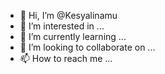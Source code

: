 - 👋 Hi, I’m @Kesyalinamu
- 👀 I’m interested in ...
- 🌱 I’m currently learning ...
- 💞️ I’m looking to collaborate on ...
- 📫 How to reach me ...

<!---
Kesyalinamu/Kesyalinamu is a ✨ special ✨ repository because its `README.md` (this file) appears on your GitHub profile.
You can click the Preview link to take a look at your changes.
--->
